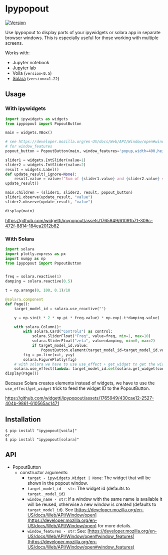 # Ipypopout

[![Version](https://img.shields.io/pypi/v/ipypopout.svg)](https://pypi.python.org/project/ipypopout)

Use Ipypopout to display parts of your ipywidgets or solara app in separate browser windows.
This is especially useful for those working with multiple screens.

Works with:

   * Jupyter notebook
   * Jupyter lab
   * Voila (`version<0.5`)
   * [Solara](https://github.com/widgetti/solara/) (`version>=1.22`)

## Usage

### With ipywidgets

```python
import ipywidgets as widgets
from ipypopout import PopoutButton

main = widgets.VBox()

# see https://developer.mozilla.org/en-US/docs/Web/API/Window/open#window_features
# for window_features
popout_button = PopoutButton(main, window_features='popup,width=400,height=600')

slider1 = widgets.IntSlider(value=1)
slider2 = widgets.IntSlider(value=2)
result = widgets.Label()
def update_result(_ignore=None):
    result.value = value=f"Sum of {slider1.value} and {slider2.value} = {slider1.value + slider2.value}"
update_result()

main.children = (slider1, slider2, result, popout_button)
slider1.observe(update_result, "value")
slider2.observe(update_result, "value")

display(main)
```

https://github.com/widgetti/ipypopout/assets/1765949/61091b71-309c-472f-8814-184ea2012b82


### With Solara

```python
import solara
import plotly.express as px
import numpy as np
from ipypopout import PopoutButton


freq = solara.reactive(1)
damping = solara.reactive(0.5)

t = np.arange(0, 100, 0.1)/10

@solara.component
def Page():
    target_model_id = solara.use_reactive("")

    y = np.sin(t * 2 * np.pi * freq.value) * np.exp(-t*damping.value)

    with solara.Column():
        with solara.Card("Controls") as control:
            solara.SliderFloat("Freq", value=freq, min=1, max=10)
            solara.SliderFloat("zeta", value=damping, min=0, max=2)
            if target_model_id.value:
                PopoutButton.element(target_model_id=target_model_id.value, window_features='popup,width=400,height=300')
        fig = px.line(x=t, y=y)
        solara.FigurePlotly(fig)
    # with solara we have to use use_effect + get_widget to get the widget id
    solara.use_effect(lambda: target_model_id.set(solara.get_widget(control)._model_id))
display(Page())
```

Because Solara creates elements instead of widgets, we have to use the `use_effect`/`get_widget` trick to feed the widget ID to the PopoutButton.


https://github.com/widgetti/ipypopout/assets/1765949/430cae12-2527-404b-9861-610565ac1471


## Installation

```
$ pip install "ipypopout[voila]"
or
$ pip install "ipypopout[solara]"
```

## API

 * PopoutButton
   * constructor arguments:
     * `target - ipywidgets.Widget | None`: The widget that will be shown in the popout window.
     * `target_model_id - str`: The widget id (defaults to `target._model_id`)
     * `window_name - str`: If a window with the same name is available it will be reused, otherwise a new window is created (defaults to `target_model_id`).
        See [https://developer.mozilla.org/en-US/docs/Web/API/Window/open](https://developer.mozilla.org/en-US/docs/Web/API/Window/open) for more details.
     * `window_features - str`: See: [https://developer.mozilla.org/en-US/docs/Web/API/Window/open#window_features](https://developer.mozilla.org/en-US/docs/Web/API/Window/open#window_features)
